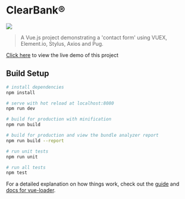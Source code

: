 # ClearBank®

![](https://img.shields.io/badge/vue-2.5.2-green.svg)

> A Vue.js project demonstrating a 'contact form' using VUEX, Element.io, Stylus, Axios and Pug.

  [Click here](https://clear-bank-test.netlify.com/#/) to view the live demo of this project

## Build Setup

``` bash
# install dependencies
npm install

# serve with hot reload at localhost:8080
npm run dev

# build for production with minification
npm run build

# build for production and view the bundle analyzer report
npm run build --report

# run unit tests
npm run unit

# run all tests
npm test
```

For a detailed explanation on how things work, check out the [guide](http://vuejs-templates.github.io/webpack/) and [docs for vue-loader](http://vuejs.github.io/vue-loader).
